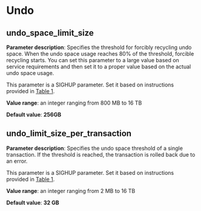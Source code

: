 # Undo<a name="EN-US_TOPIC_0000001129789643"></a>

## undo\_space\_limit\_size<a name="section13674152315117"></a>

**Parameter description**: Specifies the threshold for forcibly recycling undo space. When the undo space usage reaches 80% of the threshold, forcible recycling starts. You can set this parameter to a large value based on service requirements and then set it to a proper value based on the actual undo space usage.

This parameter is a SIGHUP parameter. Set it based on instructions provided in  [Table 1](../DatabaseAdministrationGuide/resetting-parameters.md#en-us_topic_0283137176_en-us_topic_0237121562_en-us_topic_0059777490_t91a6f212010f4503b24d7943aed6d846).

**Value range**: an integer ranging from 800 MB to 16 TB

**Default value**:  **256GB**

## undo\_limit\_size\_per\_transaction<a name="section5346124411546"></a>

**Parameter description**: Specifies the undo space threshold of a single transaction. If the threshold is reached, the transaction is rolled back due to an error.

This parameter is a SIGHUP parameter. Set it based on instructions provided in  [Table 1](../DatabaseAdministrationGuide/resetting-parameters.md#en-us_topic_0283137176_en-us_topic_0237121562_en-us_topic_0059777490_t91a6f212010f4503b24d7943aed6d846).

**Value range**: an integer ranging from 2 MB to 16 TB

**Default value**:  **32 GB**


